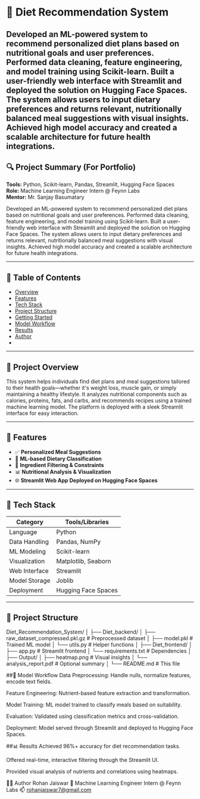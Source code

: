 # 🥗 Diet Recommendation System

Developed an ML-powered system to recommend personalized diet plans based on nutritional goals and user preferences. Performed data cleaning, feature engineering, and model training using Scikit-learn. Built a user-friendly web interface with Streamlit and deployed the solution on Hugging Face Spaces. The system allows users to input dietary preferences and returns relevant, nutritionally balanced meal suggestions with visual insights. Achieved high model accuracy and created a scalable architecture for future health integrations.
---

## 🔍 Project Summary (For Portfolio)

**Tools:** Python, Scikit-learn, Pandas, Streamlit, Hugging Face Spaces  
**Role:** Machine Learning Engineer Intern @ Feynn Labs  
**Mentor:** Mr. Sanjay Basumatary  

Developed an ML-powered system to recommend personalized diet plans based on nutritional goals and user preferences. Performed data cleaning, feature engineering, and model training using Scikit-learn. Built a user-friendly web interface with Streamlit and deployed the solution on Hugging Face Spaces. The system allows users to input dietary preferences and returns relevant, nutritionally balanced meal suggestions with visual insights. Achieved high model accuracy and created a scalable architecture for future health integrations.

---

## 📌 Table of Contents

- [Overview](#project-overview)
- [Features](#features)
- [Tech Stack](#tech-stack)
- [Project Structure](#project-structure)
- [Getting Started](#getting-started)
- [Model Workflow](#model-workflow)
- [Results](#results)
- [Author](#author)
- 

---

## 📖 Project Overview

This system helps individuals find diet plans and meal suggestions tailored to their health goals—whether it's weight loss, muscle gain, or simply maintaining a healthy lifestyle. It analyzes nutritional components such as calories, proteins, fats, and carbs, and recommends recipes using a trained machine learning model. The platform is deployed with a sleek Streamlit interface for easy interaction.

---

## 🚀 Features

- ✅ **Personalized Meal Suggestions**
- 🧠 **ML-based Dietary Classification**
- 🧴 **Ingredient Filtering & Constraints**
- 📊 **Nutritional Analysis & Visualization**
- 🌐 **Streamlit Web App Deployed on Hugging Face Spaces**

---

## 🧰 Tech Stack

| Category           | Tools/Libraries                      |
|--------------------|--------------------------------------|
| Language           | Python                               |
| Data Handling      | Pandas, NumPy                        |
| ML Modeling        | Scikit-learn                         |
| Visualization      | Matplotlib, Seaborn                  |
| Web Interface      | Streamlit                            |
| Model Storage      | Joblib                               |
| Deployment         | Hugging Face Spaces                  |

---

## 📁 Project Structure

Diet_Recommendation_System/
│
├── Diet_backend/
│ ├── raw_dataset_compressed.pkl.gz # Preprocessed dataset
│ ├── model.pkl # Trained ML model
│ └── utils.py # Helper functions
│
├── Diet_frontend/
│ ├── app.py # Streamlit frontend
│ └── requirements.txt # Dependencies
│
├── Output/
│ ├── heatmap.png # Visual insights
│ └── analysis_report.pdf # Optional summary
│
└── README.md # This file

##🔄 Model Workflow
Data Preprocessing: Handle nulls, normalize features, encode text fields.

Feature Engineering: Nutrient-based feature extraction and transformation.

Model Training: ML model trained to classify meals based on suitability.

Evaluation: Validated using classification metrics and cross-validation.

Deployment: Model served through Streamlit and deployed to Hugging Face Spaces.

##📊 Results
Achieved 96%+ accuracy for diet recommendation tasks.

Offered real-time, interactive filtering through the Streamlit UI.

Provided visual analysis of nutrients and correlations using heatmaps.

👨‍💻 Author
Rohan Jaiswar
📌 Machine Learning Engineer Intern @ Feynn Labs
📫 rohanjaiswar7@gmail.com

